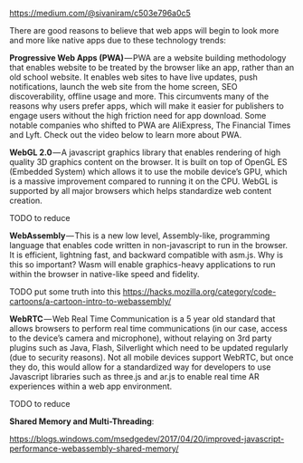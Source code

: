 https://medium.com/@sivaniram/c503e796a0c5

There are good reasons to believe that web apps will begin to look more and more like native apps due to these technology trends:

**Progressive Web Apps (PWA)** — PWA are a website building methodology that enables website to be treated by the browser like an app, rather than an old school website. It enables web sites to have live updates, push notifications, launch the web site from the home screen, SEO discoverability, offline usage and more. This circumvents many of the reasons why users prefer apps, which will make it easier for publishers to engage users without the high friction need for app download. Some notable companies who shifted to PWA are AliExpress, The Financial Times and Lyft. Check out the video below to learn more about PWA.

**WebGL 2.0** — A javascript graphics library that enables rendering of high quality 3D graphics content on the browser. It is built on top of OpenGL ES (Embedded System) which allows it to use the mobile device’s GPU, which is a massive improvement compared to running it on the CPU. WebGL is supported by all major browsers which helps standardize web content creation.

TODO to reduce


**WebAssembly** — This is a new low level, Assembly-like, programming language that enables code written in non-javascript to run in the browser. It is efficient, lightning fast, and backward compatible with asm.js. Why is this so important? Wasm will enable graphics-heavy applications to run within the browser in native-like speed and fidelity.

TODO put some truth into this 
https://hacks.mozilla.org/category/code-cartoons/a-cartoon-intro-to-webassembly/

**WebRTC** — Web Real Time Communication is a 5 year old standard that allows browsers to perform real time communications (in our case, access to the device’s camera and microphone), without relaying on 3rd party plugins such as Java, Flash, Silverlight which need to be updated regularly (due to security reasons). Not all mobile devices support WebRTC, but once they do, this would allow for a standardized way for developers to use Javascript libraries such as three.js and ar.js to enable real time AR experiences within a web app environment.

TODO to reduce

**Shared Memory and Multi-Threading**:

https://blogs.windows.com/msedgedev/2017/04/20/improved-javascript-performance-webassembly-shared-memory/
